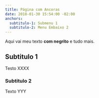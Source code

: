 ```yaml
---
title: Página com Ancoras
date: 2018-01-30 15:54:00 -02:00
anchors:
  subtitulo-1: Submenu 1
  subtitulo-2: Menu Embaixo 2
---
```


Aqui vai meu texto **com negrito** e tudo mais.

## Subtitulo 1

Testo XXXX

### Subtitulo 2

Texto YYY